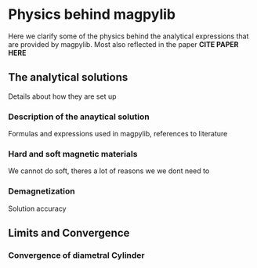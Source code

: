 # Physics behind magpylib

Here we clarify some of the physics behind the analytical expressions that are provided by magpylib. Most also reflected in the paper **CITE PAPER HERE**

## The analytical solutions

Details about how they are set up


### Description of the anaytical solution
Formulas and expressions used in magpylib, references to literature

### Hard and soft magnetic materials
We cannot do soft, theres a lot of reasons we we dont need to

### Demagnetization
Solution accuracy


## Limits and Convergence

### Convergence of diametral Cylinder